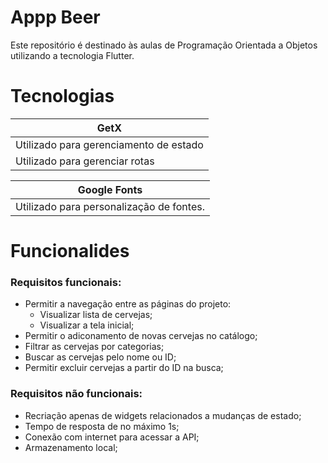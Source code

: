 # Appp Beer

Este repositório é destinado às aulas de Programação Orientada a Objetos utilizando a tecnologia Flutter.

# Tecnologias

| GetX                                   |
| -------------------------------------- |
| Utilizado para gerenciamento de estado |
| Utilizado para gerenciar rotas         |

| Google Fonts                             |
| ---------------------------------------- |
| Utilizado para personalização de fontes. |

# Funcionalides

### Requisitos funcionais:

- Permitir a navegação entre as páginas do projeto:
  - Visualizar lista de cervejas;
  - Visualizar a tela inicial;
- Permitir o adiconamento de novas cervejas no catálogo;
- Filtrar as cervejas por categorias;
- Buscar as cervejas pelo nome ou ID;
- Permitir excluir cervejas a partir do ID na busca;

### Requisitos não funcionais:

- Recriação apenas de widgets relacionados a mudanças de estado;
- Tempo de resposta de no máximo 1s;
- Conexão com internet para acessar a API;
- Armazenamento local;

